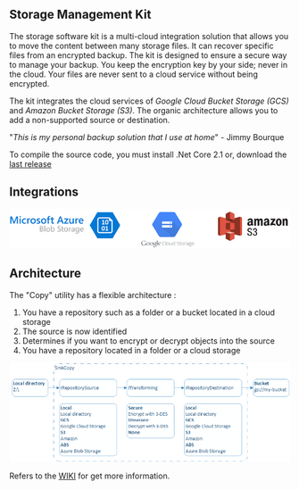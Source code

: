 ## Storage Management Kit

The storage software kit is a multi-cloud integration solution that allows you to move the content between many storage files. It can recover specific files from an encrypted backup. The kit is designed to ensure a secure way to manage your backup. You keep the encryption key by your side; never in the cloud. Your files are never sent to a cloud service without being encrypted.

The kit integrates the cloud services of _Google Cloud Bucket Storage (GCS)_ and _Amazon Bucket Storage (S3)_. The organic architecture allows you to add a non-supported source or destination.

"_This is my personal backup solution that I use at home_" - Jimmy Bourque

To compile the source code, you must install .Net Core 2.1 or, download the [last release](https://github.com/jimmybourque/StorageManagementKit/releases)

## Integrations

![GCP](https://github.com/jimmybourque/StorageManagementKit/blob/master/Doc/Images/CloudServicesLogo.png)

## Architecture

The "Copy" utility has a flexible architecture :

1. You have a repository such as a folder or a bucket located in a cloud storage
1. The source is now identified
1. Determines if you want to encrypt or decrypt objects into the source
1. You have a repository located in a folder or a cloud storage


![Flow local to GCS](https://github.com/jimmybourque/StorageManagementKit/blob/master/Doc/Images/SmkCopyOrganicArchitecture.png) 

Refers to the [WIKI](https://github.com/jimmybourque/StorageManagementKit/wiki) for get more information.
